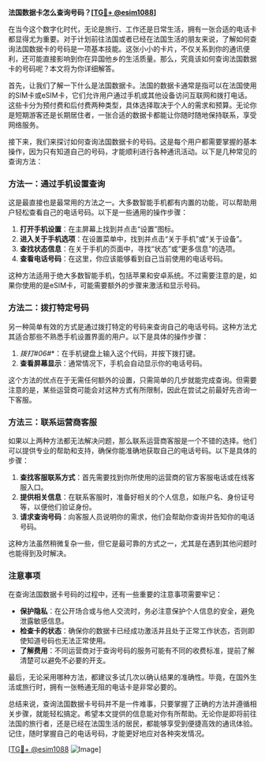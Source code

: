 **法国数据卡怎么查询号码？[[TG💪+ @esim1088](https://t.me/s/esim1088)]**

在当今这个数字化时代，无论是旅行、工作还是日常生活，拥有一张合适的电话卡都显得尤为重要。对于计划前往法国或者已经在法国生活的朋友来说，了解如何查询法国数据卡的号码是一项基本技能。这张小小的卡片，不仅关系到你的通讯便利，还可能直接影响到你在异国他乡的生活质量。那么，究竟该如何查询法国数据卡的号码呢？本文将为你详细解答。

首先，让我们了解一下什么是法国数据卡。法国的数据卡通常是指可以在法国使用的SIM卡或eSIM卡，它们允许用户通过手机或其他设备访问互联网和拨打电话。这些卡分为预付费和后付费两种类型，具体选择取决于个人的需求和预算。无论你是短期游客还是长期居住者，一张合适的数据卡都能让你随时随地保持联系，享受网络服务。

接下来，我们来探讨如何查询法国数据卡的号码。这是每个用户都需要掌握的基本操作，因为只有知道自己的号码，才能顺利进行各种通讯活动。以下是几种常见的查询方法：

### 方法一：通过手机设置查询

这是最直接也是最常用的方法之一。大多数智能手机都有内置的功能，可以帮助用户轻松查看自己的电话号码。以下是一些通用的操作步骤：

1. **打开手机设置**：在主屏幕上找到并点击“设置”图标。
2. **进入关于手机选项**：在设置菜单中，找到并点击“关于手机”或“关于设备”。
3. **查找状态信息**：在关于手机的页面中，寻找“状态”或“更多信息”的选项。
4. **查看电话号码**：在这里，你应该能够看到自己当前使用的电话号码。

这种方法适用于绝大多数智能手机，包括苹果和安卓系统。不过需要注意的是，如果你使用的是eSIM卡，可能需要额外的步骤来激活和显示号码。

### 方法二：拨打特定号码

另一种简单有效的方式是通过拨打特定的号码来查询自己的电话号码。这种方法尤其适合那些不熟悉手机设置界面的用户。以下是具体的操作步骤：

1. **拨打*#06#**：在手机键盘上输入这个代码，并按下拨打键。
2. **查看屏幕显示**：通常情况下，手机会自动显示你的电话号码。

这个方法的优点在于无需任何额外的设置，只需简单的几步就能完成查询。但需要注意的是，某些运营商可能会对这种方式有所限制，因此在尝试之前最好先咨询一下客服。

### 方法三：联系运营商客服

如果以上两种方法都无法解决问题，那么联系运营商客服是一个不错的选择。他们可以提供专业的帮助和支持，确保你能准确地获取自己的电话号码。以下是具体的步骤：

1. **查找客服联系方式**：首先需要找到你所使用的运营商的官方客服电话或在线客服入口。
2. **提供相关信息**：在联系客服时，准备好相关的个人信息，如账户名、身份证号等，以便他们验证身份。
3. **请求查询号码**：向客服人员说明你的需求，他们会帮助你查询并告知你的电话号码。

这种方法虽然稍微复杂一些，但它是最可靠的方式之一，尤其是在遇到其他问题时也能得到及时解决。

### 注意事项

在查询法国数据卡号码的过程中，还有一些重要的注意事项需要牢记：

- **保护隐私**：在公开场合或与他人交流时，务必注意保护个人信息的安全，避免泄露敏感信息。
- **检查卡的状态**：确保你的数据卡已经成功激活并且处于正常工作状态，否则即使知道号码也无法正常使用。
- **了解费用**：不同运营商对于查询号码的服务可能有不同的收费标准，提前了解清楚可以避免不必要的开支。

最后，无论采用哪种方法，都建议多试几次以确认结果的准确性。毕竟，在国外生活或旅行时，拥有一张畅通无阻的电话卡是非常必要的。

总结来说，查询法国数据卡号码并不是一件难事，只要掌握了正确的方法并遵循相关步骤，就能轻松搞定。希望本文提供的信息能对你有所帮助。无论你是即将前往法国的旅行者，还是已经在法国生活的居民，都能够享受到便捷高效的通讯体验。记住，随时掌握自己的电话号码，才能更好地应对各种突发情况。

[[TG💪+ @esim1088](https://t.me/s/esim1088) ![Image](https://i.postimg.cc/4NQfJmqS/Snipaste-2025-05-13-00-14-12.png)]